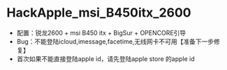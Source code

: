 # HackApple_msi_B450itx_2600
- 配置：锐龙2600 + msi B450 itx + BigSur + OPENCORE引导
- Bug：不能登陆icloud,imessage,facetime,无线网卡不可用【准备下一步修复】
- 首次如果不能直接登陆apple id，请先登陆apple store 的apple id
